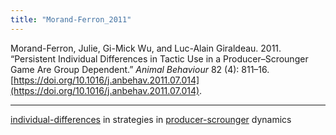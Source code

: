 ```yaml
---
title: "Morand-Ferron_2011"
---
```


Morand-Ferron, Julie, Gi-Mick Wu, and Luc-Alain Giraldeau. 2011. “Persistent Individual Differences in Tactic Use in a Producer–Scrounger Game Are Group Dependent.” _Animal Behaviour_ 82 (4): 811–16. [https://doi.org/10.1016/j.anbehav.2011.07.014](https://doi.org/10.1016/j.anbehav.2011.07.014).

---

[individual-differences](../topics/individual-differences.md) in strategies in [producer-scrounger](../topics/producer-scrounger.md) dynamics

